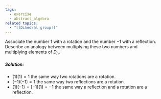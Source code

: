 ```yaml
---
tags:
  - exercise
  - abstract_algebra
related topics:
  - "[[Dihedral group]]"
---
```

Associate the number $1$ with a rotation and the number $−1$ with a reflection. Describe an analogy between multiplying these two numbers and multiplying elements of $D_n$.
##### Solution:
- $(1)(1)=1$ the same way two rotations are a rotation.
- $(-1)(-1) = 1$ the same way two reflections are a rotation.
- $(1)(-1)=(-1)(1)=-1$ the same way a reflection and a rotation are a reflection.